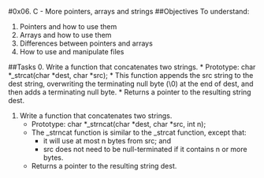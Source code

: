 #0x06. C - More pointers, arrays and strings
##Objectives
To understand:
1. Pointers and how to use them
2. Arrays and how to use them
3. Differences between pointers and arrays
4. How to use and manipulate files

##Tasks
0. Write a function that concatenates two strings.
	* Prototype: char *_strcat(char *dest, char *src);
	* This function appends the src string to the dest string, overwriting the
	  terminating null byte (\0) at the end of dest, and then adds a terminating
	  null byte.
	* Returns a pointer to the resulting string dest.

1. Write a function that concatenates two strings.
	* Prototype: char *_strncat(char *dest, char *src, int n);
	* The _strncat function is similar to the _strcat function, except that:
		- it will use at most n bytes from src; and
		- src does not need to be null-terminated if it contains n or
		  more bytes.
	* Returns a pointer to the resulting string dest.

